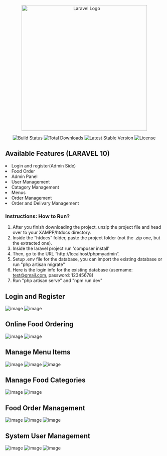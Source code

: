 <p align="center"><a href="https://laravel.com" target="_blank"><img src="https://raw.githubusercontent.com/laravel/art/master/logo-lockup/5%20SVG/2%20CMYK/1%20Full%20Color/laravel-logolockup-cmyk-red.svg" width="400" alt="Laravel Logo"></a></p>

<p align="center">
<a href="https://github.com/laravel/framework/actions"><img src="https://github.com/laravel/framework/workflows/tests/badge.svg" alt="Build Status"></a>
<a href="https://packagist.org/packages/laravel/framework"><img src="https://img.shields.io/packagist/dt/laravel/framework" alt="Total Downloads"></a>
<a href="https://packagist.org/packages/laravel/framework"><img src="https://img.shields.io/packagist/v/laravel/framework" alt="Latest Stable Version"></a>
<a href="https://packagist.org/packages/laravel/framework"><img src="https://img.shields.io/packagist/l/laravel/framework" alt="License"></a>
</p>


## Available Features (LARAVEL 10)
<li> Login and register(Admin Side)
<li> Food Order 
<li> Admin Panel
<li> User Management
<li> Catagory Management
<li> Menus
<li> Order Management
<li> Order and Delivary Management

### Instructions: How to Run?
1. After you finish downloading the project, unzip the project file and head over to your XAMPP/htdocs directory.
2. Inside the “htdocs” folder, paste the project folder (not the .zip one, but the extracted one).
3. Inside the laravel project run 'composer install'
4. Then, go to the URL “http://localhost/phpmyadmin“.
5. Setup .env file for the database, you can import the existing database or run "php artisan migrate" 
6. Here is the login info for the existing database (username: test@gmail.com, password: 12345678)
7. Run "php artisan serve" and "npm run dev"


## Login and Register
![image](https://github.com/jaypeealamer/ordering-system/assets/126539992/9248c03b-8a69-476f-b21b-10d158d632ff)
![image](https://github.com/jaypeealamer/ordering-system/assets/126539992/52defe9f-0ddb-4afb-83ca-f02986f2c347)


## Online Food Ordering
![image](https://github.com/jaypeealamer/ordering-system/assets/126539992/c2bf9cc3-952d-49de-a129-67d8210e44bb)
![image](https://github.com/jaypeealamer/ordering-system/assets/126539992/6eaab82a-54e2-4d7c-a221-f18c8e98c6d7)

## Manage Menu Items
![image](https://github.com/jaypeealamer/ordering-system/assets/126539992/75617557-18da-4c09-9de7-3b8e67982d09)
![image](https://github.com/jaypeealamer/ordering-system/assets/126539992/eefa8f04-18ec-4a38-a4c8-5da02038456c)
![image](https://github.com/jaypeealamer/ordering-system/assets/126539992/95084190-507c-458e-bd3e-85014174577f)

## Manage Food Categories
![image](https://github.com/jaypeealamer/ordering-system/assets/126539992/e01f2edc-e0af-4b72-ab95-4ab69638fa0a)
![image](https://github.com/jaypeealamer/ordering-system/assets/126539992/68fc04f1-1b04-4164-a1ff-9db95f1f9ee5)

## Food Order Management
![image](https://github.com/jaypeealamer/ordering-system/assets/126539992/8b666bfb-4af3-4059-893f-01b3601cca5e)
![image](https://github.com/jaypeealamer/ordering-system/assets/126539992/673f672b-de43-44e8-a7c9-3319c8aac0af)
![image](https://github.com/jaypeealamer/ordering-system/assets/126539992/79f315cd-3f6c-49e2-bdbe-f26688684325)

## System User Management
![image](https://github.com/jaypeealamer/ordering-system/assets/126539992/25ae67fb-68d2-495d-8763-49e54a674cfa)
![image](https://github.com/jaypeealamer/ordering-system/assets/126539992/3b1ef69b-bb85-4f53-85a3-f33c856df4e1)
![image](https://github.com/jaypeealamer/ordering-system/assets/126539992/54cb7075-8b55-40ff-8278-b0503785067d)
